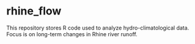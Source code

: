 # rhine_flow


This repository stores R code used to analyze hydro-climatological data. Focus is on long-term changes in Rhine river runoff.